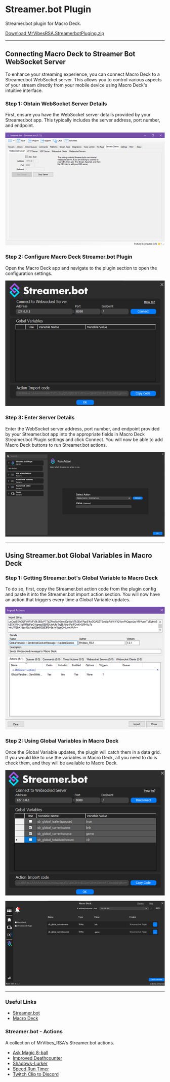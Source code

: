 # Streamer.bot Plugin
Streamer.bot plugin for Macro Deck.

[Download MrVibesRSA.StreamerbotPluging.zip](https://github.com/MrVibesRSA/Streamer.bot-Plugin/releases/download/v1.0.1/MrVibesRSA.StreamerbotPluging.zip)


---

## Connecting Macro Deck to Streamer Bot WebSocket Server

To enhance your streaming experience, you can connect Macro Deck to a Streamer.bot WebSocket server. This allows you to control various aspects of your stream directly from your mobile device using Macro Deck's intuitive interface.

### Step 1: Obtain WebSocket Server Details

First, ensure you have the WebSocket server details provided by your Streamer.bot app. This typically includes the server address, port number, and endpoint.

![Example: Connection to Streamer.bot B](Images/Connection_to_Streamer.botB.png)

### Step 2: Configure Macro Deck Streamer.bot Plugin

Open the Macro Deck app and navigate to the plugin section to open the configuration settings.

![Example: Connection to Streamer.bot A](Images/Connection_to_Streamer.botA.png)

### Step 3: Enter Server Details

Enter the WebSocket server address, port number, and endpoint provided by your Streamer.bot app into the appropriate fields in Macro Deck Streamer.bot Plugin settings and click Connect. You will now be able to add Macro Deck buttons to run Streamer.bot actions.

![Example: Streamer.bot Actions](Images/Streamer.bot_Actions.png)

---

## Using Streamer.bot Global Variables in Macro Deck

### Step 1: Getting Streamer.bot's Global Variable to Macro Deck

To do so, first, copy the Streamer.bot action code from the plugin config and paste it into the Streamer.bot import action section. You will now have an action that triggers every time a Global Variable updates.

![Example: Import Code](Images/Import_Code.png)

### Step 2: Using Global Variables in Macro Deck

Once the Global Variable updates, the plugin will catch them in a data grid. If you would like to use the variables in Macro Deck, all you need to do is check them, and they will be available to Macro Deck.

![Example: Globals Data Grid](Images/Globals_Data_Grid.png)

![Example: Macro Deck Variables](Images/Macro_Deck_Variables.png)

---


### Useful Links
- [Streamer.bot](https://streamer.bot/)
- [Macro Deck](https://macrodeck.org/)

### Streamer.bot - Actions
A collection of MrVibes_RSA's Streamer.bot actions.

- [Ask Magic 8-ball](Magic-8-ball/README.md)
- [Improved Deathcounter](Improved-Deathcounter/README.md)
- [Shadows-Lurker](Shadows-Lurker/README.md)
- [Speed Run Timer](Speed-Run-Timer/README.md)
- [Twitch Clip to Discord](Clip-To-Discord/README.md)
